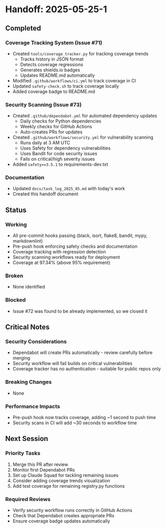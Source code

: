 # Handoff: 2025-05-25-1

## Completed

### Coverage Tracking System (Issue #71)
- Created `tools/coverage_tracker.py` for tracking coverage trends
  - Tracks history in JSON format
  - Detects coverage regressions
  - Generates shields.io badges
  - Updates README.md automatically
- Modified `.github/workflows/ci.yml` to track coverage in CI
- Updated `safety-check.sh` to track coverage locally
- Added coverage badge to README.md

### Security Scanning (Issue #73)
- Created `.github/dependabot.yml` for automated dependency updates
  - Daily checks for Python dependencies
  - Weekly checks for GitHub Actions
  - Auto-creates PRs for updates
- Created `.github/workflows/security.yml` for vulnerability scanning
  - Runs daily at 3 AM UTC
  - Uses Safety for dependency vulnerabilities
  - Uses Bandit for code security issues
  - Fails on critical/high severity issues
- Added `safety==3.5.1` to requirements-dev.txt

### Documentation
- Updated `docs/task_log_2025_05.md` with today's work
- Created this handoff document

## Status

### Working
- All pre-commit hooks passing (black, isort, flake8, bandit, mypy, markdownlint)
- Pre-push hook enforcing safety checks and documentation
- Coverage tracking with regression detection
- Security scanning workflows ready for deployment
- Coverage at 97.34% (above 95% requirement)

### Broken
- None identified

### Blocked
- Issue #72 was found to be already implemented, so we closed it

## Critical Notes

### Security Considerations
- Dependabot will create PRs automatically - review carefully before merging
- Security workflow will fail builds on critical vulnerabilities
- Coverage tracker has no authentication - suitable for public repos only

### Breaking Changes
- None

### Performance Impacts
- Pre-push hook now tracks coverage, adding ~1 second to push time
- Security scans in CI will add ~30 seconds to workflow time

## Next Session

### Priority Tasks
1. Merge this PR after review
2. Monitor first Dependabot PRs
3. Set up Claude Squad for tackling remaining issues
4. Consider adding coverage trends visualization
5. Add test coverage for remaining registry.py functions

### Required Reviews
- Verify security workflow runs correctly in GitHub Actions
- Check that Dependabot creates appropriate PRs
- Ensure coverage badge updates automatically